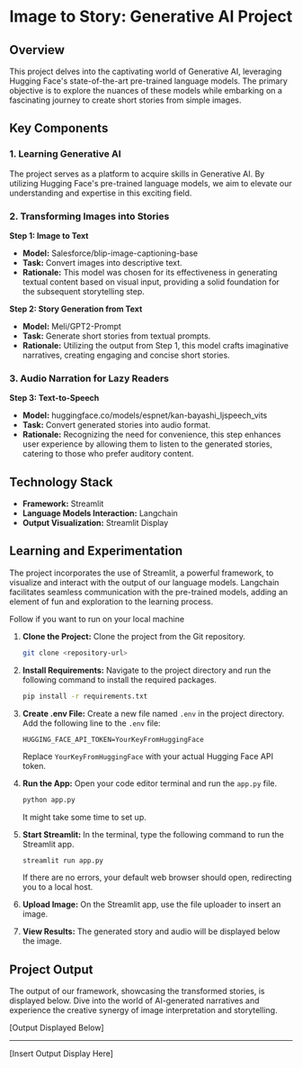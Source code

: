 # Image to Story: Generative AI Project

## Overview

This project delves into the captivating world of Generative AI, leveraging Hugging Face's state-of-the-art pre-trained language models. The primary objective is to explore the nuances of these models while embarking on a fascinating journey to create short stories from simple images.

## Key Components

### 1. Learning Generative AI

The project serves as a platform to acquire skills in Generative AI. By utilizing Hugging Face's pre-trained language models, we aim to elevate our understanding and expertise in this exciting field.

### 2. Transforming Images into Stories

**Step 1: Image to Text**
- **Model:** Salesforce/blip-image-captioning-base
- **Task:** Convert images into descriptive text.
- **Rationale:** This model was chosen for its effectiveness in generating textual content based on visual input, providing a solid foundation for the subsequent storytelling step.

**Step 2: Story Generation from Text**
- **Model:** Meli/GPT2-Prompt
- **Task:** Generate short stories from textual prompts.
- **Rationale:** Utilizing the output from Step 1, this model crafts imaginative narratives, creating engaging and concise short stories.

### 3. Audio Narration for Lazy Readers

**Step 3: Text-to-Speech**
- **Model:** huggingface.co/models/espnet/kan-bayashi_ljspeech_vits
- **Task:** Convert generated stories into audio format.
- **Rationale:** Recognizing the need for convenience, this step enhances user experience by allowing them to listen to the generated stories, catering to those who prefer auditory content.

## Technology Stack

- **Framework:** Streamlit
- **Language Models Interaction:** Langchain
- **Output Visualization:** Streamlit Display

## Learning and Experimentation

The project incorporates the use of Streamlit, a powerful framework, to visualize and interact with the output of our language models. Langchain facilitates seamless communication with the pre-trained models, adding an element of fun and exploration to the learning process.


Follow if you want to run on your local machine

1. **Clone the Project:**
   Clone the project from the Git repository.

   ```bash
   git clone <repository-url>
   ```

2. **Install Requirements:**
   Navigate to the project directory and run the following command to install the required packages.

   ```bash
   pip install -r requirements.txt
   ```

3. **Create .env File:**
   Create a new file named `.env` in the project directory. Add the following line to the `.env` file:

   ```dotenv
   HUGGING_FACE_API_TOKEN=YourKeyFromHuggingFace
   ```

   Replace `YourKeyFromHuggingFace` with your actual Hugging Face API token.

4. **Run the App:**
   Open your code editor terminal and run the `app.py` file.

   ```bash
   python app.py
   ```

   It might take some time to set up.

5. **Start Streamlit:**
   In the terminal, type the following command to run the Streamlit app.

   ```bash
   streamlit run app.py
   ```

   If there are no errors, your default web browser should open, redirecting you to a local host.

6. **Upload Image:**
   On the Streamlit app, use the file uploader to insert an image.

7. **View Results:**
   The generated story and audio will be displayed below the image.


## Project Output

The output of our framework, showcasing the transformed stories, is displayed below. Dive into the world of AI-generated narratives and experience the creative synergy of image interpretation and storytelling.

[Output Displayed Below]

---

[Insert Output Display Here]
